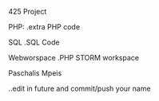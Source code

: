 425 Project

PHP:
.extra PHP code

SQL
.SQL Code

Webworspace
.PHP STORM workspace

Paschalis Mpeis

..edit in future and commit/push your name
